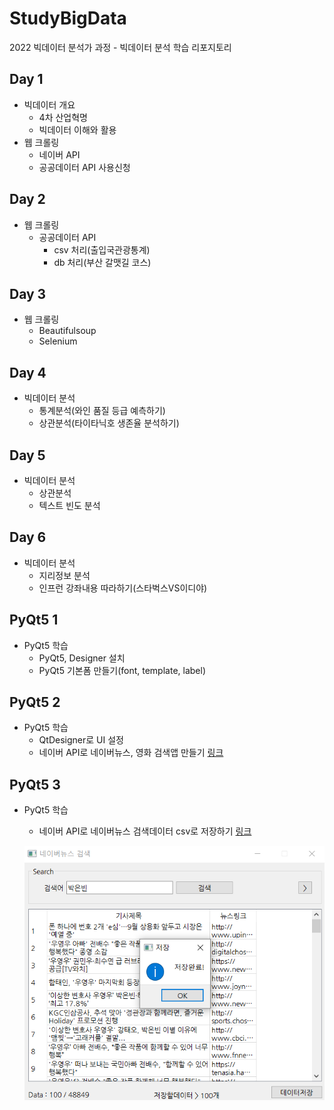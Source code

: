 # StudyBigData
2022 빅데이터 분석가 과정 - 빅데이터 분석 학습 리포지토리


## Day 1
- 빅데이터 개요
  - 4차 산업혁명
  - 빅데이터 이해와 활용
- 웹 크롤링
  - 네이버 API
  - 공공데이터 API 사용신청

## Day 2
- 웹 크롤링
  - 공공데이터 API
    - csv 처리(출입국관광통계)
    - db 처리(부산 갈맷길 코스)
  
## Day 3
- 웹 크롤링
  - Beautifulsoup
  - Selenium

## Day 4
- 빅데이터 분석
  - 통계분석(와인 품질 등급 예측하기)
  - 상관분석(타이타닉호 생존율 분석하기)

## Day 5
- 빅데이터 분석
  - 상관분석
  - 텍스트 빈도 분석

## Day 6
- 빅데이터 분석
  - 지리정보 분석
  - 인프런 강좌내용 따라하기(스타벅스VS이디야)

## PyQt5 1
- PyQt5 학습
  - PyQt5, Designer 설치
  - PyQt5 기본폼 만들기(font, template, label) 

## PyQt5 2
- PyQt5 학습
  - QtDesigner로 UI 설정
  - 네이버 API로 네이버뉴스, 영화 검색앱 만들기 [링크](https://github.com/leesominn/StudyBigData/tree/main/pyqt02)

## PyQt5 3
- PyQt5 학습
  - 네이버 API로 네이버뉴스 검색데이터 csv로 저장하기 [링크](https://github.com/leesominn/StudyBigData/tree/main/pyqt03)
  
  ![navernews_save](https://raw.githubusercontent.com/leesominn/StudyBigData/main/image/navernews_save.png)

